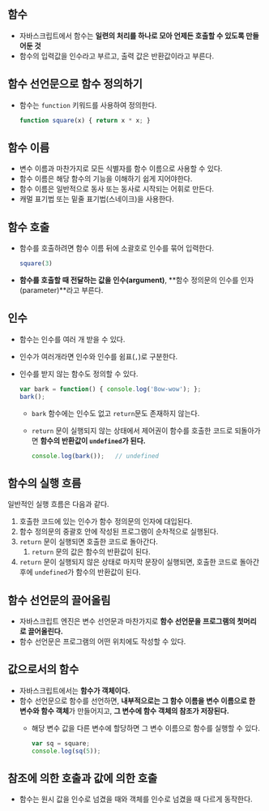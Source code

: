 ## 함수

- 자바스크립트에서 함수는 **일련의 처리를 하나로 모아 언제든 호출할 수 있도록 만들어둔 것**
- 함수의 입력값을 인수라고 부르고, 출력 값은 반환값이라고 부른다.

## 함수 선언문으로 함수 정의하기

- 함수는 `function` 키워드를 사용하여 정의한다.
    
    ```jsx
    function square(x) { return x * x; }
    ```
    

## 함수 이름

- 변수 이름과 마찬가지로 모든 식별자를 함수 이름으로 사용할 수 있다.
- 함수 이름은 해당 함수의 기능을 이해하기 쉽게 지어야한다.
- 함수 이름은 일반적으로 동사 또는 동사로 시작되는 어휘로 만든다.
- 캐멀 표기법 또는 밑줄 표기법(스네이크)을 사용한다.

## 함수 호출

- 함수를 호출하려면 함수 이름 뒤에 소괄호로 인수를 묶어 입력한다.
    
    ```jsx
    square(3)
    ```
    
- **함수를 호출할 때 전달하는 값을 인수(argument)**, **함수 정의문의 인수를 인자(parameter)**라고 부른다.

## 인수

- 함수는 인수를 여러 개 받을 수 있다.
- 인수가 여러개라면 인수와 인수를 쉼표(`,`)로 구분한다.
- 인수를 받지 않는 함수도 정의할 수 있다.
    
    ```jsx
    var bark = function() { console.log('Bow-wow'); };
    bark();
    ```
    
    - `bark` 함수에는 인수도 없고 `return`문도 존재하지 않는다.
    - `return` 문이 실행되지 않는 상태에서 제어권이 함수를 호출한 코드로 되돌아가면 **함수의 반환값이 `undefined`가 된다.**
        
        ```jsx
        console.log(bark());   // undefined
        ```
        

## 함수의 실행 흐름

일반적인 실행 흐름은 다음과 같다.

1. 호출한 코드에 있는 인수가 함수 정의문의 인자에 대입된다.
2. 함수 정의문의 중괄호 안에 작성된 프로그램이 순차적으로 실행된다.
3. `return` 문이 실행되면 호출한 코드로 돌아간다.
    1. `return` 문의 값은 함수의 반환값이 된다.
4. `return` 문이 실행되지 않은 상태로 마지막 문장이 실행되면, 호출한 코드로 돌아간 후에 `undefined`가 함수의 반환값이 된다.

## 함수 선언문의 끌어올림

- 자바스크립트 엔진은 변수 선언문과 마찬가지로 **함수 선언문을 프로그램의 첫머리로 끌어올린다.**
- 함수 선언문은 프로그램의 어떤 위치에도 작성할 수 있다.

## 값으로서의 함수

- 자바스크립트에서는 **함수가 객체이다.**
- 함수 선언문으로 함수를 선언하면, **내부적으로는 그 함수 이름을 변수 이름으로 한 변수와 함수 객체**가 만들어지고, **그 변수에 함수 객체의 참조가 저장된다.**
    - 해당 변수 값을 다른 변수에 할당하면 그 변수 이름으로 함수를 실행할 수 있다.
        
        ```jsx
        var sq = square;
        console.log(sq(5));
        ```
        

## 참조에 의한 호출과 값에 의한 호출

- 함수는 원시 값을 인수로 넘겼을 때와 객체를 인수로 넘겼을 때 다르게 동작한다.